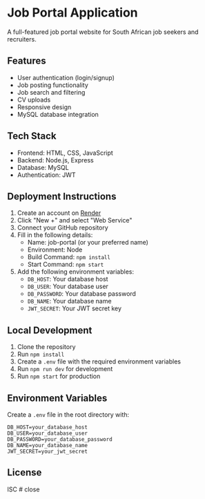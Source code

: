 # Job Portal Application

A full-featured job portal website for South African job seekers and recruiters.

## Features

- User authentication (login/signup)
- Job posting functionality
- Job search and filtering
- CV uploads
- Responsive design
- MySQL database integration

## Tech Stack

- Frontend: HTML, CSS, JavaScript
- Backend: Node.js, Express
- Database: MySQL
- Authentication: JWT

## Deployment Instructions

1. Create an account on [Render](https://render.com)
2. Click "New +" and select "Web Service"
3. Connect your GitHub repository
4. Fill in the following details:
   - Name: job-portal (or your preferred name)
   - Environment: Node
   - Build Command: `npm install`
   - Start Command: `npm start`
5. Add the following environment variables:
   - `DB_HOST`: Your database host
   - `DB_USER`: Your database user
   - `DB_PASSWORD`: Your database password
   - `DB_NAME`: Your database name
   - `JWT_SECRET`: Your JWT secret key

## Local Development

1. Clone the repository
2. Run `npm install`
3. Create a `.env` file with the required environment variables
4. Run `npm run dev` for development
5. Run `npm start` for production

## Environment Variables

Create a `.env` file in the root directory with:

```env
DB_HOST=your_database_host
DB_USER=your_database_user
DB_PASSWORD=your_database_password
DB_NAME=your_database_name
JWT_SECRET=your_jwt_secret
```

## License

ISC
#   c l o s e  
 
